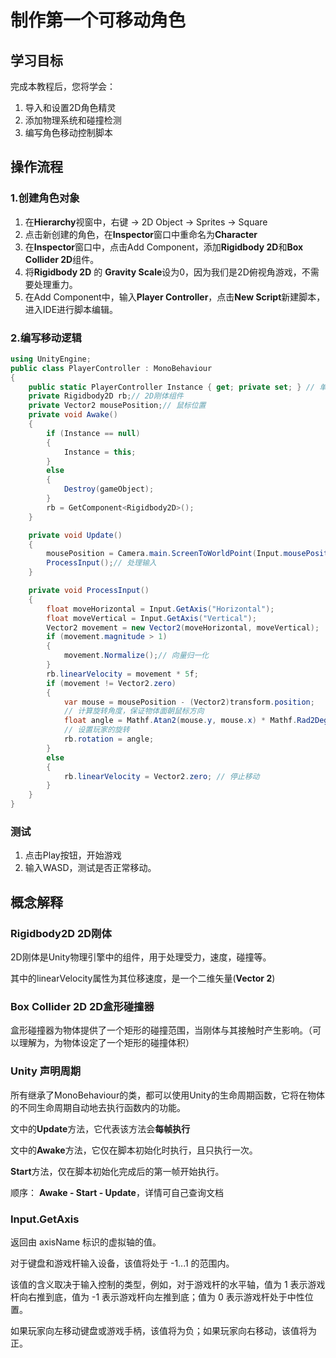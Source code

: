 # 制作第一个可移动角色

## 学习目标

完成本教程后，您将学会：

1. 导入和设置2D角色精灵
2. 添加物理系统和碰撞检测
3. 编写角色移动控制脚本

## 操作流程

### 1.创建角色对象

1. 在**Hierarchy**视窗中，右键 $\rightarrow$ 2D Object $\rightarrow$ Sprites $\rightarrow$ Square
2. 点击新创建的角色，在**Inspector**窗口中重命名为**Character**
3. 在**Inspector**窗口中，点击Add Component，添加**Rigidbody 2D**和**Box Collider 2D**组件。
4. 将**Rigidbody 2D** 的 **Gravity Scale**设为0，因为我们是2D俯视角游戏，不需要处理重力。
5. 在Add Component中，输入**Player Controller**，点击**New Script**新建脚本，进入IDE进行脚本编辑。

### 2.编写移动逻辑

```csharp
using UnityEngine;
public class PlayerController : MonoBehaviour
{
    public static PlayerController Instance { get; private set; } // 单例模式，后续讲设计模式时会另作解释。
    private Rigidbody2D rb;// 2D刚体组件
    private Vector2 mousePosition;// 鼠标位置
    private void Awake()
    {
        if (Instance == null)
        {
            Instance = this;
        }
        else
        {
            Destroy(gameObject);
        }
        rb = GetComponent<Rigidbody2D>();
    }

    private void Update()
    {
        mousePosition = Camera.main.ScreenToWorldPoint(Input.mousePosition);// 获取屏幕位置
        ProcessInput();// 处理输入
    }

    private void ProcessInput()
    {
        float moveHorizontal = Input.GetAxis("Horizontal");
        float moveVertical = Input.GetAxis("Vertical");
        Vector2 movement = new Vector2(moveHorizontal, moveVertical);
        if (movement.magnitude > 1)
        {
            movement.Normalize();// 向量归一化
        }
        rb.linearVelocity = movement * 5f;
        if (movement != Vector2.zero)
        {
            var mouse = mousePosition - (Vector2)transform.position;
            // 计算旋转角度，保证物体面朝鼠标方向
            float angle = Mathf.Atan2(mouse.y, mouse.x) * Mathf.Rad2Deg;
            // 设置玩家的旋转
            rb.rotation = angle;
        }
        else
        {
            rb.linearVelocity = Vector2.zero; // 停止移动
        }
    }
}
```

### 测试

1. 点击Play按钮，开始游戏
2. 输入WASD，测试是否正常移动。

## 概念解释

### Rigidbody2D 2D刚体

2D刚体是Unity物理引擎中的组件，用于处理受力，速度，碰撞等。

其中的linearVelocity属性为其位移速度，是一个二维矢量(**Vector 2**)

### Box Collider 2D 2D盒形碰撞器

盒形碰撞器为物体提供了一个矩形的碰撞范围，当刚体与其接触时产生影响。（可以理解为，为物体设定了一个矩形的碰撞体积）

### Unity 声明周期

所有继承了MonoBehaviour的类，都可以使用Unity的生命周期函数，它将在物体的不同生命周期自动地去执行函数内的功能。

文中的**Update**方法，它代表该方法会**每帧执行**

文中的**Awake**方法，它仅在脚本初始化时执行，且只执行一次。

**Start**方法，仅在脚本初始化完成后的第一帧开始执行。

顺序： **Awake - Start - Update**，详情可自己查询文档

### Input.GetAxis

返回由 axisName 标识的虚拟轴的值。

对于键盘和游戏杆输入设备，该值将处于 -1...1 的范围内。

该值的含义取决于输入控制的类型，例如，对于游戏杆的水平轴，值为 1 表示游戏杆向右推到底，值为 -1 表示游戏杆向左推到底；值为 0 表示游戏杆处于中性位置。

如果玩家向左移动键盘或游戏手柄，该值将为负；如果玩家向右移动，该值将为正。
